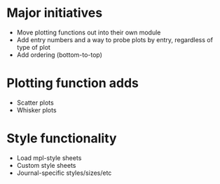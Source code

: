 # Major initiatives
* Move plotting functions out into their own module
* Add entry numbers and a way to probe plots by entry, regardless of type of
plot
* Add ordering (bottom-to-top)

# Plotting function adds
* Scatter plots
* Whisker plots

# Style functionality
* Load mpl-style sheets
* Custom style sheets
* Journal-specific styles/sizes/etc
